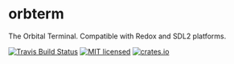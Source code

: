 # orbterm

The Orbital Terminal. Compatible with Redox and SDL2 platforms.

[![Travis Build Status](https://travis-ci.org/redox-os/orbterm.svg?branch=master)](https://travis-ci.org/redox-os/orbterm)
[![MIT licensed](https://img.shields.io/badge/license-MIT-blue.svg)](./LICENSE)
[![crates.io](https://img.shields.io/crates/v/orbterm.svg)](https://crates.io/crates/orbterm)
